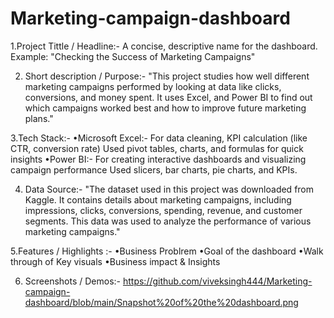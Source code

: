 # Marketing-campaign-dashboard

1.Project Tittle / Headline:-
A concise, descriptive name for the dashboard.
Example:
"Checking the Success of Marketing Campaigns"

2. Short description / Purpose:-
   "This project studies how well different marketing campaigns performed by looking at data like clicks, conversions, and money spent. It uses Excel, and Power BI to find out which campaigns worked best and how to improve future marketing plans."

 3.Tech Stack:-
  •Microsoft Excel:-
For data cleaning, KPI calculation (like CTR, conversion rate)
Used pivot tables, charts, and formulas for quick insights
•Power BI:-
For creating interactive dashboards and visualizing campaign performance
Used slicers, bar charts, pie charts, and KPIs.

4. Data Source:-
 "The dataset used in this project was downloaded from Kaggle. It contains details about marketing campaigns, including impressions, clicks, conversions, spending, revenue, and customer segments. This data was used to analyze the performance of various marketing campaigns."

5.Features / Highlights :-
  •Business Problrem
  •Goal of the dashboard
  •Walk through of Key visuals 
  •Business impact & Insights

  6. Screenshots / Demos:-
     https://github.com/viveksingh444/Marketing-campaign-dashboard/blob/main/Snapshot%20of%20the%20dashboard.png


   
   
